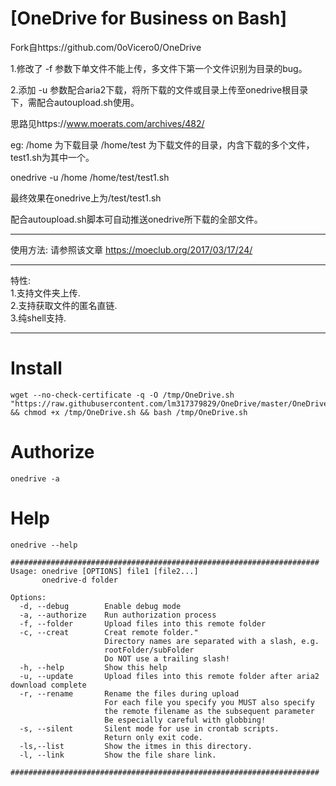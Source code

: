 # [OneDrive for Business on Bash]

Fork自https://github.com/0oVicero0/OneDrive

1.修改了 -f 参数下单文件不能上传，多文件下第一个文件识别为目录的bug。

2.添加 -u 参数配合aria2下载，将所下载的文件或目录上传至onedrive根目录下，需配合autoupload.sh使用。

思路见https://www.moerats.com/archives/482/

eg: /home 为下载目录 /home/test 为下载文件的目录，内含下载的多个文件，test1.sh为其中一个。

onedrive -u /home /home/test/test1.sh

最终效果在onedrive上为/test/test1.sh

配合autoupload.sh脚本可自动推送onedrive所下载的全部文件。

-------------------------------------------------------------------------
使用方法: 
请参照该文章 
https://moeclub.org/2017/03/17/24/        

-------------------------------------------------------------------------
特性:      
1.支持文件夹上传.      
2.支持获取文件的匿名直链.     
3.纯shell支持.      

-------------------------------------------------------------------------

# Install
```
wget --no-check-certificate -q -O /tmp/OneDrive.sh "https://raw.githubusercontent.com/lm317379829/OneDrive/master/OneDrive.sh" && chmod +x /tmp/OneDrive.sh && bash /tmp/OneDrive.sh

```
# Authorize
```
onedrive -a

```
# Help
```
onedrive --help

#####################################################################
Usage: onedrive [OPTIONS] file1 [file2...]
       onedrive-d folder

Options:
  -d, --debug        Enable debug mode
  -a, --authorize    Run authorization process
  -f, --folder       Upload files into this remote folder
  -c, --creat        Creat remote folder."
                     Directory names are separated with a slash, e.g.
                     rootFolder/subFolder
                     Do NOT use a trailing slash!
  -h, --help         Show this help
  -u, --update       Upload files into this remote folder after aria2 download complete
  -r, --rename       Rename the files during upload
                     For each file you specify you MUST also specify
                     the remote filename as the subsequent parameter
                     Be especially careful with globbing!
  -s, --silent       Silent mode for use in crontab scripts.
                     Return only exit code.
  -ls,--list         Show the itmes in this directory.
  -l, --link         Show the file share link.
      
#####################################################################
      
```
